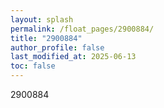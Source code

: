 ```yaml
---
layout: splash
permalink: /float_pages/2900884/
title: "2900884"
author_profile: false
last_modified_at: 2025-06-13
toc: false
---
```

 
2900884

